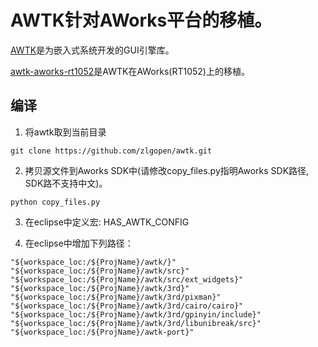 # AWTK针对AWorks平台的移植。

[AWTK](https://github.com/zlgopen/awtk)是为嵌入式系统开发的GUI引擎库。

[awtk-aworks-rt1052](https://github.com/zlgopen/awtk-aworks-rt1052)是AWTK在AWorks(RT1052)上的移植。

## 编译

1. 将awtk取到当前目录

```
git clone https://github.com/zlgopen/awtk.git
```

2. 拷贝源文件到Aworks SDK中(请修改copy\_files.py指明Aworks SDK路径, SDK路不支持中文)。

```
python copy_files.py
```

3. 在eclipse中定义宏: HAS\_AWTK\_CONFIG

4. 在eclipse中增加下列路径：

```
"${workspace_loc:/${ProjName}/awtk/}"
"${workspace_loc:/${ProjName}/awtk/src}"
"${workspace_loc:/${ProjName}/awtk/src/ext_widgets}"
"${workspace_loc:/${ProjName}/awtk/3rd}"
"${workspace_loc:/${ProjName}/awtk/3rd/pixman}"
"${workspace_loc:/${ProjName}/awtk/3rd/cairo/cairo}"
"${workspace_loc:/${ProjName}/awtk/3rd/gpinyin/include}"
"${workspace_loc:/${ProjName}/awtk/3rd/libunibreak/src}"
"${workspace_loc:/${ProjName}/awtk-port}"
```
